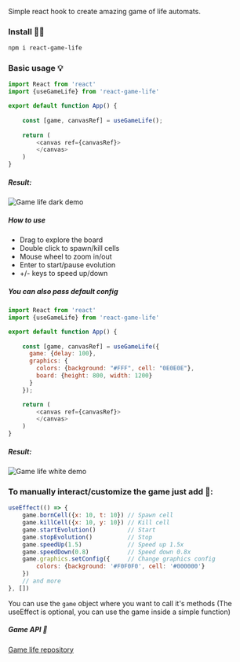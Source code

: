 Simple react hook to create amazing game of life automats.

### Install 🐱‍💻
```bash
npm i react-game-life
```

### Basic usage 💡
```javascript
import React from 'react'
import {useGameLife} from 'react-game-life'

export default function App() {
    
    const [game, canvasRef] = useGameLife();
    
    return (
        <canvas ref={canvasRef}>
        </canvas>
    )
}
```
##### Result:
![Game life dark demo](https://raw.githubusercontent.com/JAFB321/JAFB321/main/game-life-dark.gif)

##### How to use
- Drag to explore the board
- Double click to spawn/kill cells
- Mouse wheel to zoom in/out
- Enter to start/pause evolution
- +/- keys to speed up/down

##### You can also pass default config
```javascript
import React from 'react'
import {useGameLife} from 'react-game-life'

export default function App() {
    
    const [game, canvasRef] = useGameLife({
      game: {delay: 100},
      graphics: {
        colors: {background: "#FFF", cell: "0E0E0E"},
        board: {height: 800, width: 1200}
      }
    });

    return (
        <canvas ref={canvasRef}>
        </canvas>
    )
}
```
##### Result:
![Game life white demo](https://raw.githubusercontent.com/JAFB321/JAFB321/main/game-life-white.gif)

### To manually interact/customize the game just add 🤖:
```javascript
useEffect(() => {
    game.bornCell({x: 10, t: 10}) // Spawn cell
    game.killCell({x: 10, y: 10}) // Kill cell
    game.startEvolution()         // Start 
    game.stopEvolution()          // Stop
    game.speedUp(1.5)             // Speed up 1.5x
    game.speedDown(0.8)           // Speed down 0.8x
    game.graphics.setConfig({     // Change graphics config
        colors: {background: '#F0F0F0', cell: '#000000'}
    })
    // and more
}, [])
```
You can use the <code>game</code> object where you want to call it's methods (The useEffect is optional, you can use the game inside a simple function)

##### Game API  🚀
[Game life repository](https://github.com/JAFB321/game-life)
